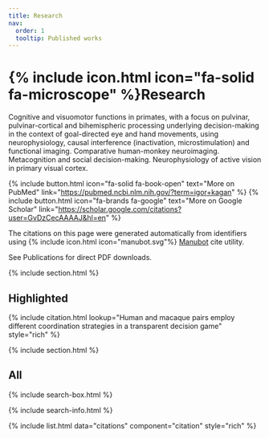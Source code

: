 ```yaml
---
title: Research
nav:
  order: 1
  tooltip: Published works
---
```


# {% include icon.html icon="fa-solid fa-microscope" %}Research

Cognitive and visuomotor functions in primates, with a focus on pulvinar, pulvinar-cortical and bihemispheric processing underlying decision-making in the context of goal-directed eye and hand movements, using neurophysiology, causal interference (inactivation, microstimulation) and functional imaging. 
Comparative human-monkey neuroimaging. Metacognition and social decision-making. Neurophysiology of active vision in primary visual cortex.   

{% include button.html icon="fa-solid fa-book-open" text="More on PubMed" link="https://pubmed.ncbi.nlm.nih.gov/?term=igor+kagan" %} {% include button.html icon="fa-brands fa-google" text="More on Google Scholar" link="https://scholar.google.com/citations?user=GvDzCecAAAAJ&hl=en" %}

The citations on this page were generated automatically from identifiers using {% include icon.html icon="manubot.svg"%} [Manubot](https://github.com/manubot/manubot#cite) cite utility.

See Publications for direct PDF downloads.


{% include section.html %}

## Highlighted

{% include citation.html lookup="Human and macaque pairs employ different coordination strategies in a transparent decision game" style="rich" %}

{% include section.html %}

## All

{% include search-box.html %}

{% include search-info.html %}

{% include list.html data="citations" component="citation" style="rich" %}

